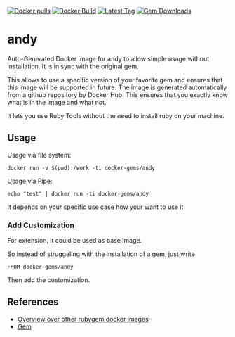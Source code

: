 [![Docker pulls](https://img.shields.io/docker/pulls/rubygem/andy.svg)](https://hub.docker.com/r/rubygem/andy/)
[![Docker Build](https://img.shields.io/docker/automated/rubygem/andy.svg)](https://hub.docker.com/r/rubygem/andy/)
[![Latest Tag](https://img.shields.io/github/tag/docker-rubygem/andy.svg)](https://hub.docker.com/r/rubygem/andy/)
[![Gem Downloads](https://img.shields.io/gem/dt/andy.svg)](https://rubygems.org/gems/andy/)
# andy

Auto-Generated Docker image for andy to allow simple usage without installation.
It is in sync with the original gem.

This allows to use a specific version of your favorite gem and ensures that this image will be supported in future.
The image is generated automatically from a github repository by Docker Hub.
This ensures that you exactly know what is in the image and what not.

It lets you use Ruby Tools without the need to install ruby on your machine.

## Usage

Usage via file system:

`docker run -v $(pwd):/work -ti docker-gems/andy`

Usage via Pipe:

`echo "test" | docker run -ti docker-gems/andy`

It depends on your specific use case how your want to use it.

### Add Customization

For extension, it could be used as base image.

So instead of struggeling with the installation of a gem, just write

`FROM docker-gems/andy`

Then add the customization.

## References

 - [Overview over other rubygem docker images](https://github.com/thinkbot/docker-rubygem)
 - [Gem](https://rubygems.org/gems/andy/)
